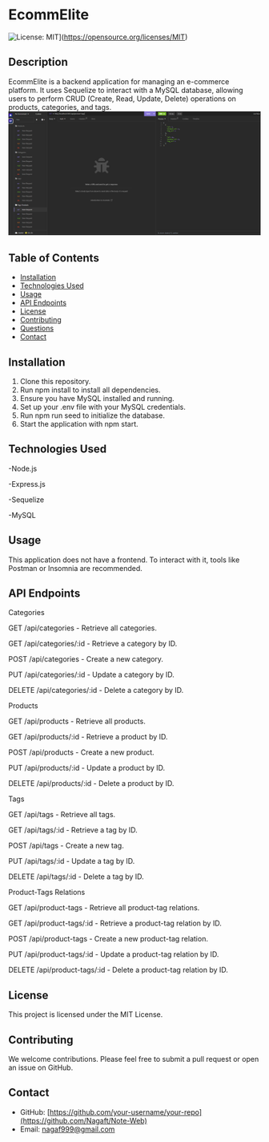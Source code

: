 # EcommElite

![License: MIT](https://img.shields.io/badge/License-MIT-yellow.svg)](https://opensource.org/licenses/MIT)

## Description

EcommElite is a backend application for managing an e-commerce platform. It uses Sequelize to interact with a MySQL database, allowing users to perform CRUD (Create, Read, Update, Delete) operations on products, categories, and tags.
![Working](./assets/Working.png)

## Table of Contents
- [Installation](#installation)
- [Technologies Used](#technologiesused)
- [Usage](#usage)
- [API Endpoints](#apiendpoints)
- [License](#license)
- [Contributing](#contributing)
- [Questions](#questions)
- [Contact](#contact)

## Installation

1. Clone this repository.
2. Run npm install to install all dependencies.
3. Ensure you have MySQL installed and running.
4. Set up your .env file with your MySQL credentials.
5. Run npm run seed to initialize the database.
6. Start the application with npm start.

## Technologies Used

-Node.js

-Express.js

-Sequelize

-MySQL


## Usage

This application does not have a frontend. To interact with it, tools like Postman or Insomnia are recommended.


## API Endpoints

Categories

GET /api/categories - Retrieve all categories.

GET /api/categories/:id - Retrieve a category by ID.

POST /api/categories - Create a new category.

PUT /api/categories/:id - Update a category by ID.

DELETE /api/categories/:id - Delete a category by ID.


Products

GET /api/products - Retrieve all products.

GET /api/products/:id - Retrieve a product by ID.

POST /api/products - Create a new product.

PUT /api/products/:id - Update a product by ID.

DELETE /api/products/:id - Delete a product by ID.

Tags

GET /api/tags - Retrieve all tags.

GET /api/tags/:id - Retrieve a tag by ID.

POST /api/tags - Create a new tag.

PUT /api/tags/:id - Update a tag by ID.

DELETE /api/tags/:id - Delete a tag by ID.



Product-Tags Relations

GET /api/product-tags - Retrieve all product-tag relations.

GET /api/product-tags/:id - Retrieve a product-tag relation by ID.

POST /api/product-tags - Create a new product-tag relation.

PUT /api/product-tags/:id - Update a product-tag relation by ID.

DELETE /api/product-tags/:id - Delete a product-tag relation by ID.


## License

This project is licensed under the MIT License.


## Contributing

We welcome contributions. Please feel free to submit a pull request or open an issue on GitHub.


## Contact

- GitHub: [https://github.com/your-username/your-repo](https://github.com/Nagaft/Note-Web)
- Email: nagaf999@gmail.com
